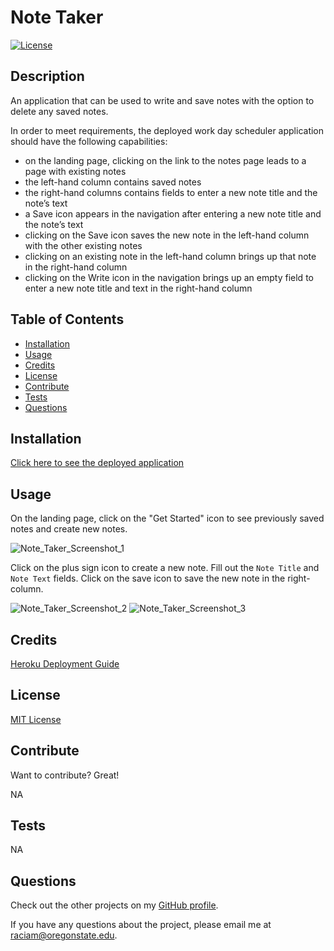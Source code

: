 # Note Taker

  [![License](https://img.shields.io/badge/License-MIT-orange.svg)](https://choosealicense.com/licenses/mit/)

  ## Description

  An application that can be used to write and save notes with the option to delete any saved notes.

  In order to meet requirements, the deployed work day scheduler application should have the following capabilities:
  * on the landing page, clicking on the link to the notes page leads to a page with existing notes 
  * the left-hand column contains saved notes
  * the right-hand columns contains fields to enter a new note title and the note’s text
  * a Save icon appears in the navigation after entering a new note title and the note’s text
  * clicking on the Save icon saves the new note in the left-hand column with the other existing notes
  * clicking on an existing note in the left-hand column brings up that note in the right-hand column
  * clicking on the Write icon in the navigation brings up an empty field to enter a new note title and text in the right-hand column

  ## Table of Contents
  - [Installation](#installation)
  - [Usage](#usage)
  - [Credits](#credits)
  - [License](#license)
  - [Contribute](#contribute)
  - [Tests](#tests)
  - [Questions](#questions)
  
  ## Installation

  [Click here to see the deployed application](https://arcane-shelf-70616-786475f54288.herokuapp.com/)

  ## Usage

  On the landing page, click on the "Get Started" icon to see previously saved notes and create new notes.

  ![Note_Taker_Screenshot_1](https://github.com/pinkhaze/note-taker/assets/55771228/24797cec-4730-43a7-a959-f8e6610435ef)

  Click on the plus sign icon to create a new note. Fill out the `Note Title` and `Note Text` fields. Click on the save icon to save the new note in the right-column. 

  ![Note_Taker_Screenshot_2](https://github.com/pinkhaze/note-taker/assets/55771228/28b11413-94a2-47c3-9184-b1f09942fec8)
  ![Note_Taker_Screenshot_3](https://github.com/pinkhaze/note-taker/assets/55771228/3b8e8176-5679-4c57-8079-c7651b574e5d)
  
  ## Credits

  [Heroku Deployment Guide](https://coding-boot-camp.github.io/full-stack/heroku/heroku-deployment-guide)
  
  ## License

  [MIT License](https://choosealicense.com/licenses/mit/) 

  ## Contribute

  Want to contribute? Great!

  NA
  
  ## Tests

  NA

  ## Questions

  Check out the other projects on my [GitHub profile](https://github.com/pinkhaze).

  If you have any questions about the project, please email me at raciam@oregonstate.edu.
